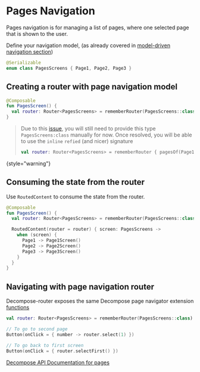 # Pages Navigation

Pages navigation is for managing a list of pages, where one selected page that is shown to the user.

Define your navigation model, (as already covered in [model-driven navigation section](using-decompose-router.md#model-driven-navigation))

```kotlin
@Serializable
enum class PagesScreens { Page1, Page2, Page3 }
```

## Creating a router with page navigation model

````kotlin
@Composable
fun PagesScreen() {
  val router: Router<PagesScreens> = rememberRouter(PagesScreens::class) { pagesOf(Page1, Page2, Page3) }
}
````

> Due to this [issue](https://github.com/JetBrains/compose-multiplatform/issues/2900), you will still need to provide this
> type `PagesScreens:class` manually for now.
> Once resolved, you will be able to use the `inline` `refied` (and nicer) signature
> ```kotlin
> val router: Router<PagesScreens> = rememberRouter { pagesOf(Page1, Page2, Page3) }
> ```
{style="warning"}

## Consuming the state from the router

Use `RoutedContent` to consume the state from the router.

```kotlin
@Composable
fun PagesScreen() {
  val router: Router<PagesScreens> = rememberRouter(PagesScreens::class) { pagesOf(Page1, Page2, Page3) }

  RoutedContent(router = router) { screen: PagesScreens ->
    when (screen) {
      Page1 -> Page1Screen()
      Page2 -> Page2Screen()
      Page3 -> Page3Screen()
    }
  }
}
```

## Navigating with page navigation router

Decompose-router exposes the same Decompose page navigator extension [functions](https://arkivanov.github.io/Decompose/navigation/stack/navigation/#stacknavigator-extension-functions)

```kotlin
val router: Router<PagesScreens> = rememberRouter(PagesScreens::class) { pagesOf(Page1, Page2, Page3) }

// To go to second page
Button(onClick = { number -> router.select(1) })

// To go back to first screen
Button(onClick = { router.selectFirst() })
```

<seealso style="cards">
  <category ref="external">
    <a href="https://arkivanov.github.io/Decompose/navigation/pages/overview/">Decompose API Documentation for pages</a>
  </category>
</seealso>